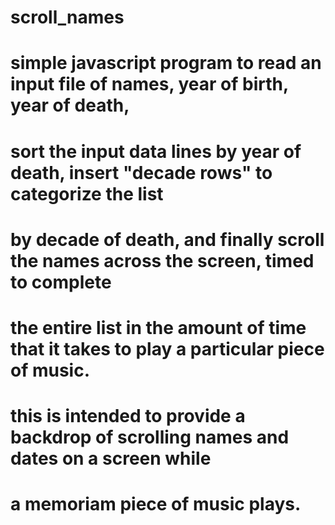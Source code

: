 # scroll_names
# 
# simple javascript program to read an input file of names, year of birth, year of death,
# sort the input data lines by year of death, insert "decade rows" to categorize the list
# by decade of death, and finally scroll the names across the screen, timed to complete
# the entire list in the amount of time that it takes to play a particular piece of music.
#
# this is intended to provide a backdrop of scrolling names and dates on a screen while
# a memoriam piece of music plays.
#
